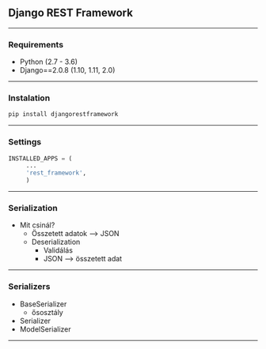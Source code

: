 
## Django REST Framework

---

### Requirements

- Python (2.7 - 3.6)
- Django==2.0.8 (1.10, 1.11, 2.0)

---

### Instalation
```python
pip install djangorestframework
```
---

### Settings

```python
INSTALLED_APPS = (
     ... 
     'rest_framework', 
     )
```

---

### Serialization

- Mit csinál?
    - Összetett adatok --> JSON
    - Deserialization
        - Validálás
        - JSON --> összetett adat

---

### Serializers

- BaseSerializer
    - ősosztály
- Serializer
- ModelSerializer

---

### Serializer

- Mezők létrehozása 
- Implementálni kell
    - create
    - update

---

#### Serializer

```python
class Task(models.Model):
    title = models.CharField(max_length=150)
    text = models.TextField()
```
```python
class TaskSerializer(serializers.Serializer):
    title = serializers.CharField(
        required=False, allow_blank=True, max_length=100)
    text = serializers.CharField()
    
    def create(self, validated_data):
        return Comment.objects.create(**validated_data)
    
    def update(self, insatnce, validated_data):
        instance.title = 
                validated_data.get('title', instance.title)
        instance.text = 
                validated_data.get('text', instance.text)
        return instance
```
---

### ModelSerializer
- Mezők generálása a modell alapján
- No magic
    - update, create implementálva

---

#### ModelSerializer

```python
class Task(models.Model):
    created_by = models.ForeignKey(Profile)
    created_at = models.DateTimeField(auto_now_add=True)
    title = models.CharField(max_length=150)
    text = models.TextField()
    deadline = models.DateTimeField()


class TaskSerializer(serialzers.ModelSerializer):
    class Meta:
        model = models.Task
        read_only_fields = (
            'created_by', 'created_at', 'update_at')
        fields = '__all__'
```

```python
    fields = 'created_at, title, text'
```
```python
    exclude = 'created_by, update_at, deadline'
```
---

## Validation

---
#### Osztályszintű

```python
class TaskSerializer(serialzers.ModelSerializer):
    ...

    def validate(self, data):
        if timezone.now() >= data['deadline']:
            raise serializers.ValidationError(
                    'Please, enter appropriate deadline.')
        return data 
```

---

#### Mezőszintű

```python
class TaskSerializer(serialzers.ModelSerializer):
    ...
   
    def validate_deadLine(self, value):
        if timezone.now() >= value:
            raise serializers.ValidationError(
                       'Please, enter appropriate deadline.')
        return data 
```
---

#### Validátor
```Python
def deadlineValidator(value):
    if timezone.now() >= value:
        raise serializers.ValidationError(
                'Please, enter appropriate deadline.')

class TaskSerializer(serialzers.ModelSerializer):
    deadLine = DateTimeField(validators[deadlineValidator])
```

---

### ViewSet
@size[24px](
```python
@size[24px](
class UserViewSet(viewsets.ViewSet):
    def list(self, request):
        pass

    def create(self, request):
        pass

    def retrieve(self, request, pk=None):
        pass

    def update(self, request, pk=None):
        pass

    def partial_update(self, request, pk=None):
        pass

    def destroy(self, request, pk=None):
        pass
        )
```

---

### ModelViewSet
- serializer_class
- quryset
- permission_classes

```python
class TasksViewSet(viewsets.ModelViewSet):
    serializer_class= serializers.TaskSerializer
    queryset = models.Task.objects.all()
    permission_classes = (permissions.IsStaffOrReadOnly)
```
---
### Permissons
- Django permissions
    - IsAuthenticated
    - IsAdminUser
    - IsAuthenticatedOrReadOnly
    - ...
--- 
### Custom permissions
```python
class IsStaffOrReadOnly(BasePermission):
    """
    The request is authenticated as a staff,
    or is a read-only request.
    """

    def has_permission(self, request, view):
        return request.method in SAFE_METHODS or 
                request.user and request.user.is_staff
```
---

### Urls
```python
router = routers.DefaultRouter()
router.register(
        r'tasks', views.TasksViewSet, base_name='tasks')
urlpatterns = router.urls
```

---

### Links
- https://github.com/encode/django-rest-framework
- http://www.django-rest-framework.org/tutorial/quickstart/